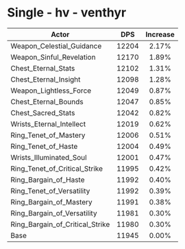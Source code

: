 # Single - hv - venthyr
| Actor | DPS | Increase |
|---|:---:|:---:|
|Weapon_Celestial_Guidance|12204|2.17%|
|Weapon_Sinful_Revelation|12170|1.89%|
|Chest_Eternal_Stats|12102|1.31%|
|Chest_Eternal_Insight|12098|1.28%|
|Weapon_Lightless_Force|12049|0.87%|
|Chest_Eternal_Bounds|12047|0.85%|
|Chest_Sacred_Stats|12042|0.82%|
|Wrists_Eternal_Intellect|12019|0.62%|
|Ring_Tenet_of_Mastery|12006|0.51%|
|Ring_Tenet_of_Haste|12004|0.49%|
|Wrists_Illuminated_Soul|12001|0.47%|
|Ring_Tenet_of_Critical_Strike|11995|0.42%|
|Ring_Bargain_of_Haste|11992|0.40%|
|Ring_Tenet_of_Versatility|11992|0.39%|
|Ring_Bargain_of_Mastery|11991|0.38%|
|Ring_Bargain_of_Versatility|11981|0.30%|
|Ring_Bargain_of_Critical_Strike|11980|0.30%|
|Base|11945|0.00%|
